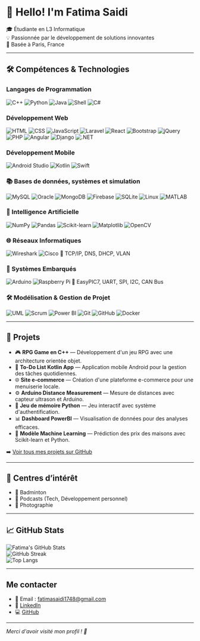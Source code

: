 # 👋 Hello! I'm Fatima  Saidi

🎓 Étudiante en L3 Informatique  
💡 Passionnée par le développement de solutions innovantes  
📍 Basée à Paris, France

---

## 🛠️ Compétences & Technologies

### Langages de Programmation
![C++](https://img.shields.io/badge/C++-00599C?style=for-the-badge&logo=c%2B%2B&logoColor=white)
![Python](https://img.shields.io/badge/Python-14354C?style=for-the-badge&logo=python&logoColor=white)
![Java](https://img.shields.io/badge/Java-ED8B00?style=for-the-badge&logo=java&logoColor=white)
![Shell](https://img.shields.io/badge/Shell-121011?style=for-the-badge&logo=gnu-bash&logoColor=white)
![C#](https://img.shields.io/badge/C%23-239120?style=for-the-badge&logo=c-sharp&logoColor=white)

### Développement Web
![HTML](https://img.shields.io/badge/HTML-E34F26?style=for-the-badge&logo=html5&logoColor=white)
![CSS](https://img.shields.io/badge/CSS-1572B6?style=for-the-badge&logo=css3&logoColor=white)
![JavaScript](https://img.shields.io/badge/JavaScript-F7DF1E?style=for-the-badge&logo=javascript&logoColor=black)
![Laravel](https://img.shields.io/badge/Laravel-FF2D20?style=for-the-badge&logo=laravel&logoColor=white)
![React](https://img.shields.io/badge/React-20232A?style=for-the-badge&logo=react&logoColor=61DAFB)
![Bootstrap](https://img.shields.io/badge/Bootstrap-563D7C?style=for-the-badge&logo=bootstrap&logoColor=white)
![jQuery](https://img.shields.io/badge/jQuery-0769AD?style=for-the-badge&logo=jquery&logoColor=white)
![PHP](https://img.shields.io/badge/PHP-777BB4?style=for-the-badge&logo=php&logoColor=white)
![Angular](https://img.shields.io/badge/Angular-DD0031?style=for-the-badge&logo=angular&logoColor=white)
![Django](https://img.shields.io/badge/Django-092E20?style=for-the-badge&logo=django&logoColor=white)
![.NET](https://img.shields.io/badge/.NET-512BD4?style=for-the-badge&logo=dotnet&logoColor=white)

### Développement Mobile
![Android Studio](https://img.shields.io/badge/Android%20Studio-3DDC84?style=for-the-badge&logo=android-studio&logoColor=white)
![Kotlin](https://img.shields.io/badge/Kotlin-0095D5?style=for-the-badge&logo=kotlin&logoColor=white)
![Swift](https://img.shields.io/badge/Swift-FA7343?style=for-the-badge&logo=swift&logoColor=white)

### 📚 Bases de données, systèmes et simulation
![MySQL](https://img.shields.io/badge/MySQL-4479A1?style=for-the-badge&logo=mysql&logoColor=white)
![Oracle](https://img.shields.io/badge/Oracle-F80000?style=for-the-badge&logo=oracle&logoColor=white)
![MongoDB](https://img.shields.io/badge/MongoDB-47A248?style=for-the-badge&logo=mongodb&logoColor=white)
![Firebase](https://img.shields.io/badge/Firebase-FFCA28?style=for-the-badge&logo=firebase&logoColor=black)
![SQLite](https://img.shields.io/badge/SQLite-003B57?style=for-the-badge&logo=sqlite&logoColor=white)
![Linux](https://img.shields.io/badge/Linux-FCC624?style=for-the-badge&logo=linux&logoColor=black)
![MATLAB](https://img.shields.io/badge/MATLAB-0076A8?style=for-the-badge&logo=mathworks&logoColor=white)

### 🤖 Intelligence Artificielle
![NumPy](https://img.shields.io/badge/NumPy-013243?style=for-the-badge&logo=numpy&logoColor=white)
![Pandas](https://img.shields.io/badge/Pandas-150458?style=for-the-badge&logo=pandas&logoColor=white)
![Scikit-learn](https://img.shields.io/badge/Scikit--learn-F7931E?style=for-the-badge&logo=scikit-learn&logoColor=white)
![Matplotlib](https://img.shields.io/badge/Matplotlib-11557C?style=for-the-badge&logo=plotly&logoColor=white)
![OpenCV](https://img.shields.io/badge/OpenCV-5C3EE8?style=for-the-badge&logo=opencv&logoColor=white)

### 🌐 Réseaux Informatiques
![Wireshark](https://img.shields.io/badge/Wireshark-1679A7?style=for-the-badge&logo=wireshark&logoColor=white)
![Cisco](https://img.shields.io/badge/Cisco-1BA0D7?style=for-the-badge&logo=cisco&logoColor=white)
🔀 TCP/IP, DNS, DHCP, VLAN

### 🔌 Systèmes Embarqués
![Arduino](https://img.shields.io/badge/Arduino-00979D?style=for-the-badge&logo=arduino&logoColor=white)
![Raspberry Pi](https://img.shields.io/badge/Raspberry%20Pi-A22846?style=for-the-badge&logo=raspberry-pi&logoColor=white)
🧹 EasyPIC7, UART, SPI, I2C, CAN Bus

### 🛠️ Modélisation & Gestion de Projet
![UML](https://img.shields.io/badge/UML-007ACC?style=for-the-badge&logoColor=white)
![Scrum](https://img.shields.io/badge/Scrum-6DB33F?style=for-the-badge&logo=scrumalliance&logoColor=white)
![Power BI](https://img.shields.io/badge/PowerBI-F2C811?style=for-the-badge&logo=powerbi&logoColor=black)
![Git](https://img.shields.io/badge/Git-F05032?style=for-the-badge&logo=git&logoColor=white)
![GitHub](https://img.shields.io/badge/GitHub-181717?style=for-the-badge&logo=github&logoColor=white)
![Docker](https://img.shields.io/badge/Docker-2496ED?style=for-the-badge&logo=docker&logoColor=white)

---

## 🚀 Projets

- 🎮 **RPG Game en C++** — Développement d'un jeu RPG avec une architecture orientée objet.
- 📱 **To-Do List Kotlin App** — Application mobile Android pour la gestion des tâches quotidiennes.
- 🌐 **Site e-commerce** — Création d'une plateforme e-commerce pour une menuiserie locale.
- ⚙️ **Arduino Distance Measurement** — Mesure de distances avec capteur ultrason et Arduino.
- 🧹 **Jeu de mémoire Python** — Jeu interactif avec système d'authentification.
- 📊 **Dashboard PowerBI** — Visualisation de données pour des analyses efficaces.
- 🧐 **Modèle Machine Learning** — Prédiction des prix des maisons avec Scikit-learn et Python.

➡️ [Voir tous mes projets sur GitHub](https://github.com/fasai444)

---

## 🌟 Centres d’intérêt

- 🏈 Badminton  
- 🎤 Podcasts (Tech, Développement personnel)  
- 📸 Photographie  

---

## 📈 GitHub Stats

![Fatima's GitHub Stats](https://github-readme-stats.vercel.app/api?username=fasai444&show_icons=true&theme=radical)  
![GitHub Streak](https://github-readme-streak-stats.herokuapp.com/?user=fasai444&theme=radical)  
![Top Langs](https://github-readme-stats.vercel.app/api/top-langs/?username=fasai444&layout=compact&theme=radical)

---

##  Me contacter

- 📧 Email : fatimasaidi1748@gmail.com  
- 💼 [LinkedIn](https://www.linkedin.com/in/fatima-saidi-informatique/)  
- 💻 [GitHub](https://github.com/fasai444)

---

*Merci d'avoir visité mon profil ! 🚀*

